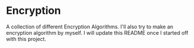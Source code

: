 # Encryption
A collection of different Encryption Algorithms. I'll also try to make an encryption algorithm by myself. I will update this README once I started off with this project.

